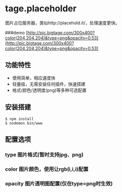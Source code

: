 # tage.placeholder
图片占位服务器，类似http://placehold.it/，处理速度更快。

###demo [http://pic.bigtage.com/300x400?color(204,204,204)&type=png&opacity=0.53](http://pic.bigtage.com/300x400?color(204,204,204)&type=png&opacity=0.53)

## 功能特性
- 使用简单，相应速度快
- 轻量级，无需安装任何插件，快速搭建
- 格式/颜色/透明度(png)等多种可选配置

## 安装搭建
```
$ npm install
$ nodemon bin/www
```

## 配置选项
### type 图片格式(暂时支持jpg、png)
### color 图片颜色，使用让rgb(i,i,i)配置
### opacity 图片透明图配置(仅在type=png时生效)
